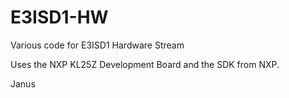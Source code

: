 # E3ISD1-HW
Various code for E3ISD1 Hardware Stream

Uses the NXP KL25Z Development Board and the SDK from NXP.

Janus
